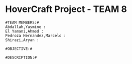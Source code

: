 # HoverCraft Project - TEAM 8
~~~~~~~~~~~~~~~~~~~~~~~~~~~~~~
#TEAM MEMBERS:#
Abdallah,Yasmine :
El Yamani,Ahmed :
Pedroza Hernandez,Marcelo :
Shirazi,Aryan :

#OBJECTIVE:#

#DESCRIPTION:#


